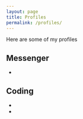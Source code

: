 ```yaml
---
layout: page
title: Profiles
permalink: /profiles/
---
```


Here are some of my profiles



## Messenger 

<div class="profiles">
<!--    <ul>
      <li>
        <a href="#" class="discord">
          <i class="fa-brands fa-discord"></i>
        </a>
      </li>
-->
    <ul>
      <li>
        <a href="https://threema.id/REA876Y2" class="threema" target="_blank" rel="noopener noreferrer">
          <iconify-icon icon="simple-icons:threema" style="color: #05a63f;"></iconify-icon>
        </a>
      </li>
    </ul>
</div>

## Coding 

<div class="profiles">
    <ul>
      <li>
        <a href="https://github.com/DaHaCoder" class="github" target="_blank" rel="noopener noreferrer">
          <iconify-icon icon="akar-icons:github-fill" style="color: #2c424f;"></iconify-icon>
        </a>
      </li>
      <li>
        <a href="https://gitlab.com/DaHaCoder" class="gitlab" target="_blank" rel="noopener noreferrer">
          <iconify-icon icon="fa:gitlab" style="color: #fc6d27;"></iconify-icon>
        </a> 
      </li>
    </ul>
</div>
